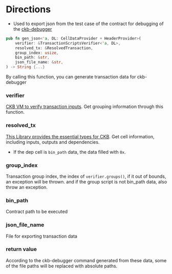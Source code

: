 # Directions
* Used to export json from the test case of the contract for debugging of the [ckb-debugger](https://github.com/nervosnetwork/ckb-standalone-debugger)

```rust
pub fn gen_json<'a, DL: CellDataProvider + HeaderProvider>(
    verifier: &TransactionScriptsVerifier<'a, DL>,
    resolved_tx: &ResolvedTransaction,
    group_index: usize,
    bin_path: &str,
    json_file_name: &str,
) -> String {...}
```
By calling this function, you can generate transaction data for ckb-debugger

### verifier
[CKB VM to verify transaction inputs](https://docs.rs/ckb-script/0.100.0-rc2/ckb_script/struct.TransactionScriptsVerifier.html).
Get grouping information through this function.

### resolved_tx
[This Library provides the essential types for CKB](https://docs.rs/ckb-types/0.100.0-rc2/ckb_types/index.html).
Get cell information, including inputs, outputs and dependencies.
* If the dep cell is ```bin_path``` data, the data filled with ```0x```.

### group_index
Transaction group index, the index of ```verifier.groups()```, if it out of bounds, an exception will be thrown. and if the group script is not bin_path data, also throw an exception.

### bin_path
Contract path to be executed

### json_file_name
File for exporting transaction data

### return value
According to the ckb-debugger command generated from these data, some of the file paths will be replaced with absolute paths.
